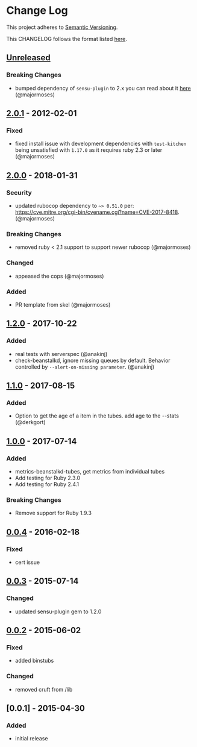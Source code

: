 # Change Log
This project adheres to [Semantic Versioning](http://semver.org/).

This CHANGELOG follows the format listed [here](https://github.com/sensu-plugins/community/blob/master/HOW_WE_CHANGELOG.md).

## [Unreleased]

### Breaking Changes
- bumped dependency of `sensu-plugin` to 2.x you can read about it  [here](https://github.com/sensu-plugins/sensu-plugin/blob/master/CHANGELOG.md#v145---2017-03-07) (@majormoses)

## [2.0.1] - 2012-02-01
### Fixed
- fixed install issue with development dependencies with `test-kitchen` being unsatisfied with `1.17.0` as it requires ruby 2.3 or later (@majormoses)

## [2.0.0] - 2018-01-31
### Security
- updated rubocop dependency to `~> 0.51.0` per: https://cve.mitre.org/cgi-bin/cvename.cgi?name=CVE-2017-8418. (@majormoses)

### Breaking Changes
- removed ruby < 2.1 support to support newer rubocop (@majormoses)

### Changed
- appeased the cops (@majormoses)

### Added
- PR template from skel (@majormoses)

## [1.2.0] - 2017-10-22
### Added
- real tests with serverspec (@anakinj)
- check-beanstalkd, ignore missing queues by default. Behavior controlled by `--alert-on-missing parameter`. (@anakinj)

## [1.1.0] - 2017-08-15
### Added
- Option to get the age of a item in the tubes. add age to the --stats (@derkgort)

## [1.0.0] - 2017-07-14
### Added
- metrics-beanstalkd-tubes, get metrics from individual tubes
- Add testing for Ruby 2.3.0
- Add testing for Ruby 2.4.1

### Breaking Changes
- Remove support for Ruby 1.9.3

## [0.0.4] - 2016-02-18
### Fixed
- cert issue

## [0.0.3] - 2015-07-14
### Changed
- updated sensu-plugin gem to 1.2.0

## [0.0.2] - 2015-06-02
### Fixed
- added binstubs

### Changed
- removed cruft from /lib

## [0.0.1] - 2015-04-30
### Added
- initial release

[Unreleased]: https://github.com/sensu-plugins/sensu-plugins-beanstalk/compare/2.0.0...HEAD
[2.0.1]: https://github.com/sensu-plugins/sensu-plugins-beanstalk/compare/2.0.0...2.0.1
[2.0.0]: https://github.com/sensu-plugins/sensu-plugins-beanstalk/compare/1.1.0...2.0.0
[1.2.0]: https://github.com/sensu-plugins/sensu-plugins-beanstalk/compare/1.1.0...1.2.0
[1.1.0]: https://github.com/sensu-plugins/sensu-plugins-beanstalk/compare/1.0.0...1.1.0
[1.0.0]: https://github.com/sensu-plugins/sensu-plugins-beanstalk/compare/0.0.4...1.0.0
[0.0.4]: https://github.com/sensu-plugins/sensu-plugins-beanstalk/compare/0.0.3...0.0.4
[0.0.3]: https://github.com/sensu-plugins/sensu-plugins-beanstalk/compare/0.0.2...0.0.3
[0.0.2]: https://github.com/sensu-plugins/sensu-plugins-beanstalk/compare/0.0.1...0.0.2
